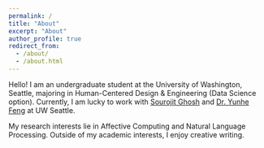 ```yaml
---
permalink: /
title: "About"
excerpt: "About"
author_profile: true
redirect_from: 
  - /about/
  - /about.html
---
```


Hello! I am an undergraduate student at the University of Washington, Seattle, majoring in Human-Centered Design & Engineering (Data Science option). Currently, I am lucky to work with <a href = "https://sourojitghosh.github.io/">Sourojit Ghosh</a> and <a href = "https://yunhefeng.me/">Dr. Yunhe Feng</a> at UW Seattle. 

My research interests lie in Affective Computing and Natural Language Processing. Outside of my academic interests, I enjoy creative writing.

